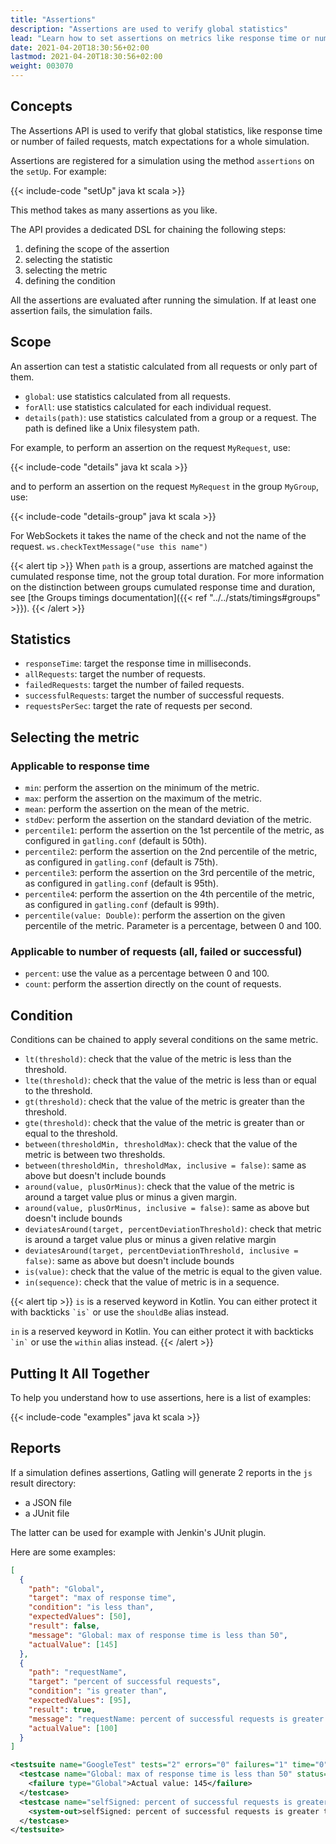 ```yaml
---
title: "Assertions"
description: "Assertions are used to verify global statistics"
lead: "Learn how to set assertions on metrics like response time or number of failed requests, and export these results to a JUnit compatible format"
date: 2021-04-20T18:30:56+02:00
lastmod: 2021-04-20T18:30:56+02:00
weight: 003070
---
```


## Concepts

The Assertions API is used to verify that global statistics, like response time or number of failed requests, match expectations for a whole simulation.

Assertions are registered for a simulation using the method `assertions` on the `setUp`. For example:

{{< include-code "setUp" java kt scala >}}

This method takes as many assertions as you like.

The API provides a dedicated DSL for chaining the following steps:

1. defining the scope of the assertion
2. selecting the statistic
3. selecting the metric
4. defining the condition

All the assertions are evaluated after running the simulation. If at least one assertion fails, the simulation fails.

## Scope

An assertion can test a statistic calculated from all requests or only part of them.

* `global`: use statistics calculated from all requests.
* `forAll`: use statistics calculated for each individual request.
* `details(path)`: use statistics calculated from a group or a request. The path is defined like a Unix filesystem path.

For example, to perform an assertion on the request `MyRequest`, use:

{{< include-code "details" java kt scala >}}

and to perform an assertion on the request `MyRequest` in the group `MyGroup`, use:

{{< include-code "details-group" java kt scala >}}

For WebSockets it takes the name of the check and not the name of the request. `ws.checkTextMessage("use this name")`

{{< alert tip >}}
When `path` is a group, assertions are matched against the cumulated response time, not the group total duration.
For more information on the distinction between groups cumulated response time and duration, see [the Groups timings documentation]({{< ref "../../stats/timings#groups" >}}).
{{< /alert >}}

## Statistics

* `responseTime`: target the response time in milliseconds.
* `allRequests`: target the number of requests.
* `failedRequests`: target the number of failed requests.
* `successfulRequests`: target the number of successful requests.
* `requestsPerSec`: target the rate of requests per second.

## Selecting the metric

### Applicable to response time

* `min`: perform the assertion on the minimum of the metric.
* `max`: perform the assertion on the maximum of the metric.
* `mean`: perform the assertion on the mean of the metric.
* `stdDev`: perform the assertion on the standard deviation of the metric.
* `percentile1`: perform the assertion on the 1st percentile of the metric, as configured in `gatling.conf` (default is 50th).
* `percentile2`: perform the assertion on the 2nd percentile of the metric, as configured in `gatling.conf` (default is 75th).
* `percentile3`: perform the assertion on the 3rd percentile of the metric, as configured in `gatling.conf` (default is 95th).
* `percentile4`: perform the assertion on the 4th percentile of the metric, as configured in `gatling.conf` (default is 99th).
* `percentile(value: Double)`: perform the assertion on the given percentile of the metric. Parameter is a percentage, between 0 and 100.

### Applicable to number of requests (all, failed or successful)

* `percent`: use the value as a percentage between 0 and 100.
* `count`: perform the assertion directly on the count of requests.

## Condition

Conditions can be chained to apply several conditions on the same metric.

* `lt(threshold)`: check that the value of the metric is less than the threshold.
* `lte(threshold)`: check that the value of the metric is less than or equal to the threshold.
* `gt(threshold)`: check that the value of the metric is greater than the threshold.
* `gte(threshold)`: check that the value of the metric is greater than or equal to the threshold.
* `between(thresholdMin, thresholdMax)`: check that the value of the metric is between two thresholds.
* `between(thresholdMin, thresholdMax, inclusive = false)`: same as above but doesn't include bounds
* `around(value, plusOrMinus)`: check that the value of the metric is around a target value plus or minus a given margin.
* `around(value, plusOrMinus, inclusive = false)`: same as above but doesn't include bounds
* `deviatesAround(target, percentDeviationThreshold)`: check that metric is around a target value plus or minus a given relative margin
* `deviatesAround(target, percentDeviationThreshold, inclusive = false)`: same as above but doesn't include bounds
* `is(value)`: check that the value of the metric is equal to the given value.
* `in(sequence)`: check that the value of metric is in a sequence.

{{< alert tip >}}
`is` is a reserved keyword in Kotlin.
You can either protect it with backticks `` `is` `` or use the `shouldBe` alias instead.

`in` is a reserved keyword in Kotlin.
You can either protect it with backticks `` `in` `` or use the `within` alias instead.
{{< /alert >}}

## Putting It All Together

To help you understand how to use assertions, here is a list of examples:

{{< include-code "examples" java kt scala >}}

## Reports

If a simulation defines assertions, Gatling will generate 2 reports in the `js` result directory:

* a JSON file
* a JUnit file

The latter can be used for example with Jenkin's JUnit plugin.

Here are some examples:

```json
[
  {
    "path": "Global",
    "target": "max of response time",
    "condition": "is less than",
    "expectedValues": [50],
    "result": false,
    "message": "Global: max of response time is less than 50",
    "actualValue": [145]
  },
  {
    "path": "requestName",
    "target": "percent of successful requests",
    "condition": "is greater than",
    "expectedValues": [95],
    "result": true,
    "message": "requestName: percent of successful requests is greater than 95",
    "actualValue": [100]
  }
]
```

```xml
<testsuite name="GoogleTest" tests="2" errors="0" failures="1" time="0">
  <testcase name="Global: max of response time is less than 50" status="false" time="0">
    <failure type="Global">Actual value: 145</failure>
  </testcase>
  <testcase name="selfSigned: percent of successful requests is greater than 95" status="true" time="0">
    <system-out>selfSigned: percent of successful requests is greater than 95</system-out>
  </testcase>
</testsuite>
```
